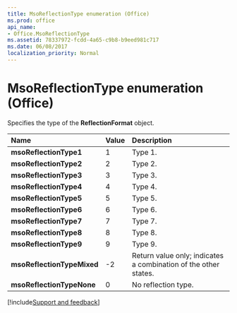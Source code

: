 ```yaml
---
title: MsoReflectionType enumeration (Office)
ms.prod: office
api_name:
- Office.MsoReflectionType
ms.assetid: 78337972-fcdd-4a65-c9b8-b9eed981c717
ms.date: 06/08/2017
localization_priority: Normal
---
```



# MsoReflectionType enumeration (Office)

Specifies the type of the  **ReflectionFormat** object.



|Name|Value|Description|
|:-----|:-----|:-----|
|**msoReflectionType1**|1|Type 1.|
|**msoReflectionType2**|2|Type 2.|
|**msoReflectionType3**|3|Type 3.|
|**msoReflectionType4**|4|Type 4.|
|**msoReflectionType5**|5|Type 5.|
|**msoReflectionType6**|6|Type 6.|
|**msoReflectionType7**|7|Type 7.|
|**msoReflectionType8**|8|Type 8.|
|**msoReflectionType9**|9|Type 9.|
|**msoReflectionTypeMixed**|-2|Return value only; indicates a combination of the other states. |
|**msoReflectionTypeNone**|0|No reflection type.|

[!include[Support and feedback](~/includes/feedback-boilerplate.md)]